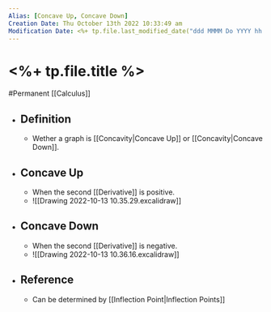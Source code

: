 ```yaml
---
Alias: [Concave Up, Concave Down]
Creation Date: Thu October 13th 2022 10:33:49 am 
Modification Date: <%+ tp.file.last_modified_date("ddd MMMM Do YYYY hh:mm:ss a") %>
---
```

# <%+ tp.file.title %>
#Permanent [[Calculus]]

- ## Definition
	- Wether a graph is [[Concavity|Concave Up]] or [[Concavity|Concave Down]].
- ## Concave Up
	- When the second [[Derivative]] is positive.
	- ![[Drawing 2022-10-13 10.35.29.excalidraw]]
- ## Concave Down
	- When the second [[Derivative]] is negative.
	- ![[Drawing 2022-10-13 10.36.16.excalidraw]]
- ## Reference
	- Can be determined by [[Inflection Point|Inflection Points]]